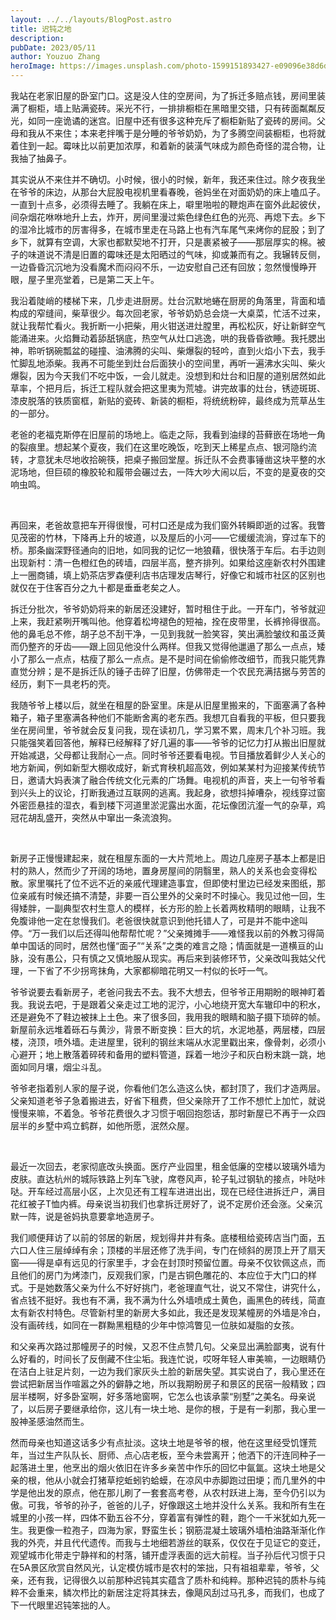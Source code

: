 ```yaml
---
layout: ../../layouts/BlogPost.astro
title: 迟钝之地
description:
pubDate: 2023/05/11
author: Youzuo Zhang
heroImage: https://images.unsplash.com/photo-1599151893427-e09096e38d6d?auto=format&fit=crop&w=1740
---
```


我站在老家旧屋的卧室门口。这是没人住的空房间，为了拆迁多赔点钱，房间里装满了橱柜，墙上贴满瓷砖。采光不行，一排排橱柜在黑暗里交错，只有砖面粼粼反光，如同一座诡谲的迷宫。旧屋中还有很多这种充斥了橱柜新贴了瓷砖的房间。父母和我从不来住；本来老拌嘴于是分睡的爷爷奶奶，为了多腾空间装橱柜，也将就着住到一起。霉味比以前更加浓厚，和着新的装潢气味成为颜色奇怪的混合物，让我抽了抽鼻子。

其实说从不来住并不确切。小时候，很小的时候，新年，我还来住过。除夕夜我坐在爷爷的床边，从那台大屁股电视机里看春晚，爸妈坐在对面奶奶的床上嗑瓜子。一直到十点多，必须得去睡了。我躺在床上，噼里啪啦的鞭炮声在窗外此起彼伏，间杂烟花咻咻地升上去，炸开，房间里漫过紫色绿色红色的光亮、再熄下去。乡下的湿冷比城市的厉害得多，在城市里走在马路上也有汽车尾气来烤你的屁股；到了乡下，就算有空调，大家也都默契地不打开，只是裹紧被子——那层厚实的棉。被子的味道说不清是旧置的霉味还是太阳晒过的气味，抑或兼而有之。我辗转反侧，一边昏昏沉沉地为没看魔术而闷闷不乐，一边安慰自己还有回放；忽然慢慢睁开眼，屋子里亮堂着，已是第二天上午。

我沿着陡峭的楼梯下来，几步走进厨房。灶台沉默地蜷在厨房的角落里，背面和墙构成的窄缝间，柴草很少。每次回老家，爷爷奶奶总会烧一大桌菜，忙活不过来，就让我帮忙看火。我折断一小把柴，用火钳送进灶膛里，再松松灰，好让新鲜空气能涌进来。火焰舞动着舔舐锅底，热空气从灶口逃逸，哄的我昏昏欲睡。我托腮出神，聆听锅碗瓢盆的碰撞、油沸腾的尖叫、柴爆裂的轻吟，直到火焰小下去，我手忙脚乱地添柴。我再不可能坐到灶台后面狭小的空间里，再听一遍沸水尖叫、柴火爆裂，因为今天我们不吃中饭，一会儿就走。没想到和灶台和旧屋的道别居然如此草率，个把月后，拆迁工程队就会把这里夷为荒墟。讲完故事的灶台，锈迹斑斑、漆皮脱落的铁质窗框，新贴的瓷砖、新装的橱柜，将统统粉碎，最终成为荒草丛生的一部分。

老爸的老福克斯停在旧屋前的场地上。临走之际，我看到油绿的苔藓嵌在场地一角的裂痕里。想起某个夏夜，我们在这里吃晚饭，吃到天上稀星点点、银河隐约流转，才意犹未尽地收拾碗筷，把桌子搬回堂屋。拆迁队不会费事锤凿这块平整的水泥场地，但巨硕的橡胶轮和履带会碾过去，一阵大吵大闹以后，不变的是夏夜的交响虫鸣。

<br/>

再回来，老爸故意把车开得很慢，可村口还是成为我们窗外转瞬即逝的过客。我瞥见茂密的竹林，下降再上升的坡道，以及屋后的小河——它缓缓流淌，穿过车下的桥。那条幽深野径通向的旧地，如同我的记忆一地狼藉，很快落于车后。右手边则出现新村：清一色橙红色的砖墙，四层半高，整齐排列。如果给这座新农村外围建上一圈商铺，填上奶茶店罗森便利店书店理发店琴行，好像它和城市社区的区别也就仅在于住客百分之九十都是垂垂老矣之人。

拆迁分批次，爷爷奶奶将来的新居还没建好，暂时租住于此。一开车门，爷爷就迎上来，我赶紧咧开嘴叫他。他穿着松垮褪色的短袖，拴在皮带里，长裤拎得很高。他的鼻毛总不修，胡子总不刮干净，一见到我就一脸笑容，笑出满脸皱纹和虽泛黄而仍整齐的牙齿——跟上回见他没什么两样。但我又觉得他邋遢了那么一点点，矮小了那么一点点，枯瘦了那么一点点。是不是时间在偷偷修改细节，而我只能凭靠直觉分辨；是不是拆迁队的锤子击碎了旧屋，仿佛带走一个农民充满拮据与劳苦的经历，剩下一具老朽的壳。

我随爷爷上楼以后，就坐在租屋的卧室里。床是从旧屋里搬来的，下面塞满了各种箱子，箱子里塞满各种他们不能断舍离的老东西。我想兀自看我的平板，但只要我坐在房间里，爷爷就会反复问我，现在读初几，学习累不累，周末几个补习班。我只能强笑着回答他，解释已经解释了好几遍的事——爷爷的记忆力打从搬出旧屋就开始减退，父母都让我耐心一点。同时爷爷还要看电视。节目播放着鲜少人关心的地方新闻，例如新型大棚收成好，新式育秧机超高效，例如某某村为迎接某传统节日，邀请大妈表演了融合传统文化元素的广场舞。电视机的声音，夹上一句爷爷看到兴头上的议论，打断我通过互联网的逃离。我起身，欲想抖掉嘈杂，视线穿过窗外密匝悬挂的湿衣，看到楼下河道里淤泥露出水面，花坛像团沆瀣一气的杂草，鸡冠花胡乱盛开，突然从中窜出一条流浪狗。

<br/>

新房子正慢慢建起来，就在租屋东面的一大片荒地上。周边几座房子基本上都是旧村的熟人，然而少了开阔的场地，置身房屋间的阴翳里，熟人的关系也会变得松散。家里嘱托了位不远不近的亲戚代理建造事宜，但即使村里边已经发来图纸，那位亲戚有时候还搞不清楚，非要一百公里外的父亲时不时操心。我见过他一回，生得矮胖，一副典型农村生意人的模样，长方形的脸上长着两枚精明的眼睛，让我不免腹诽他一定在怠慢我们。老爸很快就意识到他托错人了，可是并不能中途叫停。“万一我们以后还得叫他帮帮忙呢？”父亲摊摊手——难怪我以前的外教习得简单中国话的同时，居然也懂“面子”“关系”之类的难言之隐；情面就是一道横亘的山脉，没有愚公，只有慎之又慎地服从现实。再后来到装修环节，父亲改叫我姑父代理，一下省了不少拐弯抹角，大家都柳暗花明又一村似的长吁一气。

爷爷说要去看新房子，老爸问我去不去。我不大想去，但爷爷正用期盼的眼神盯着我。我说去吧，于是跟着父亲走过工地的泥泞，小心地绕开宽大车辙印中的积水，还是避免不了鞋边被抹上土色。来了很多回，我用我的眼睛和脑子摄下琐碎的帧。新屋前永远堆着砾石与黄沙，背景不断变换：巨大的坑，水泥地基，两层楼，四层楼，浇顶，喷外墙。走进屋里，锐利的钢丝末端从水泥里戳出来，像骨刺，必须小心避开；地上散落着碎砖和备用的塑料管道，踩着一地沙子和灰白粉末跳一跳，地面如同月壤，烟尘斗乱。

爷爷老指着别人家的屋子说，你看他们怎么造这么快，都封顶了，我们才造两层。父亲知道老爷子急着搬进去，好省下租费，但父亲除开了工作不想忙上加忙，就说慢慢来嘛，不着急。爷爷花费很久才习惯于咽回抱怨话，那时新屋已不再于一众四层半的乡墅中鸡立鹤群，如他所愿，泯然众屋。

<br/>

最近一次回去，老家彻底改头换面。医疗产业园里，租金低廉的空楼以玻璃外墙为皮肤。直达杭州的城际铁路上列车飞驶，席卷风声，轮子轧过钢轨的接点，咔哒咔哒。开车经过高层小区，上次见还有工程车进进出出，现在已经住进拆迁户，满目花红被子T恤内裤。母亲说当初我们也拿拆迁房好了，说不定房价还会涨。父亲沉默一阵，说是爸妈执意要拿地造房子。

我们顺便拜访了以前的邻居的新居，规划得井井有条。底楼租给瓷砖店当门面，五六口人住三层绰绰有余；顶楼的半层还修了洗手间，专门在倾斜的房顶上开了扇天窗——得是卓有远见的行家里手，才会在封顶时预留位置。母亲不仅钦佩这点，而且他们的房门为烤漆门，反观我们家，门是古铜色雕花的、本应位于大门口的样式。于是她数落父亲为什么不好好挑门，老爸理直气壮，说又不常住，讲究什么，省点钱不挺好。我也有不满，我不满为什么外墙喷成土黄色，画黑色的砖线，简直太有新农村特色。尽管新村里的新房大多如此，我还是发现某幢房的外墙是冷白，没有画砖线，如同在一群黝黑粗糙的少年中惊鸿瞥见一位肤如凝脂的女孩。

和父亲再次路过那幢房子的时候，又忍不住点赞几句。父亲显出满脸鄙夷，说有什么好看的，时间长了反倒藏不住尘垢。我连忙说，哎呀年轻人审美嘛，一边眼睛仍在洁白上驻足片刻，一边为我们家灰头土脸的新居失望。其实说白了，我心里还在尝试把新居当作喧嚣之外的僻静之地，所以我期盼房子和景区的民宿一般精致；四层半楼啊，好多卧室啊，好多落地窗啊，它怎么也该承蒙“别墅”之美名。母亲说了，以后房子要继承给你，这儿有一块土地、是你的根，于是有一刹那，我心里一股神圣感油然而生。

然而母亲也知道这话多少有点扯淡。这块土地是爷爷的根，他在这里经受饥馑荒年，当过生产队队长、厨师、点心店老板，至今未尝离开；他洒下的汗连同种子一起落进土里，他烹出的烟火依旧在许多乡亲苦中作乐的回忆中氤氲。这块土地是父亲的根，他从小就会打猪草挖蚯蚓钓蛤蟆，在凉风中赤脚跑过田埂；而几里外的中学是他出发的原点，他在那儿刷了一套套高考卷，从农村跃进上海，至今仍引以为傲。可我，爷爷的孙子，爸爸的儿子，好像跟这土地并没什么关系。我和所有生在城里的小孩一样，四体不勤五谷不分，穿着富有弹性的鞋，跑个一千米犹如九死一生。我更像一粒孢子，四海为家，野蛮生长；钢筋混凝土玻璃外墙柏油路渐渐化作我的外壳，并且代代遗传。而我与土地细若游丝的联系，仅仅在于见证它的变迁，观望城市化带走宁静祥和的村落，铺开虚浮表面的远大前程。当子孙后代习惯于只在5A景区欣赏自然风光，认定模仿城市是农村的笨拙，只有祖祖辈辈，爷爷，父亲，还有我，记得很久以前那种迟钝其实蕴含了质朴和纯粹。那种迟钝的质朴与纯粹不会重来，鳞次栉比的新居注定将其抹去，像飓风刮过马孔多，而我们，也成了下一代眼里迟钝笨拙的人。
